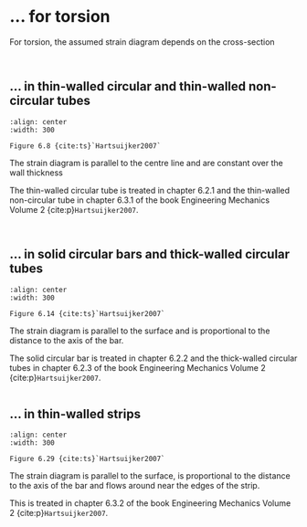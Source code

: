 ```{index} Strain diagram torsion
```
# ... for torsion

For torsion, the assumed strain diagram depends on the cross-section

```{index} Strain diagram torsion; thin-walled circular tubes
```
```{index} Strain diagram torsion; thin-walled non-circular tubes
```
## ... in thin-walled circular and thin-walled non-circular tubes

```{figure} ./torsion_data/image_1.png
:align: center
:width: 300

Figure 6.8 {cite:ts}`Hartsuijker2007`
```

The strain diagram is parallel to the centre line and are constant over the wall thickness

The thin-walled circular tube is treated in chapter 6.2.1 and the thin-walled non-circular tube in chapter 6.3.1 of the book Engineering Mechanics Volume 2 {cite:p}`Hartsuijker2007`.

```{index} Strain diagram torsion; solid circular bars
```
```{index} Strain diagram torsion; thick-walled circular tubes
```
## ... in solid circular bars and thick-walled circular tubes

```{figure} ./torsion_data/image_2.png
:align: center
:width: 300

Figure 6.14 {cite:ts}`Hartsuijker2007`
```

The strain diagram is parallel to the surface and is proportional to the distance to the axis of the bar.

The solid circular bar is treated in chapter 6.2.2 and the thick-walled circular tubes in chapter 6.2.3 of the book Engineering Mechanics Volume 2 {cite:p}`Hartsuijker2007`.

```{index} Strain diagram torsion; thin-walled strips
```
## ... in thin-walled strips

```{figure} ./torsion_data/image_3.png
:align: center
:width: 300

Figure 6.29 {cite:ts}`Hartsuijker2007`
```

The strain diagram is parallel to the surface, is proportional to the distance to the axis of the bar and flows around near the edges of the strip.

This is treated in chapter 6.3.2 of the book Engineering Mechanics Volume 2 {cite:p}`Hartsuijker2007`.

